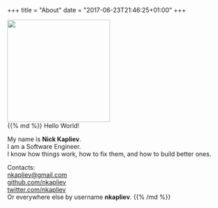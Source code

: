 +++
title = "About"
date = "2017-06-23T21:46:25+01:00"
+++

<div class="left" style="display: inline-block;">
  <img src="/blog/static/avatar.jpg" width="235" height="235" />
</div>
<div class="right" style="display: inline-block;">
{{% md %}}
Hello World!

My name is **Nick Kapliev**.  
I am a Software Engineer.  
I know how things work, how to fix them, and how to build better ones.  

Contacts:  
[nkapliev@gmail.com](mailto:nkapliev@gmail.com)  
[github.com/nkapliev](https://github.com/nkapliev)  
[twitter.com/nkapliev](https://twitter.com/nkapliev)  
Or everywhere else by username **nkapliev**.
{{% /md %}}
</div>


